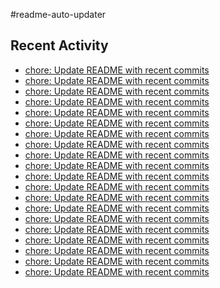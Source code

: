 #readme-auto-updater

## Recent Activity
<!-- LATEST_COMMITS:START -->
- [chore: Update README with recent commits](https://github.com/NEO1717/readme-auto-updater/commit/4fcd9d51500bd4502b3a2f772a836c073e7060c1)
- [chore: Update README with recent commits](https://github.com/NEO1717/readme-auto-updater/commit/a4c542087f371395ed4555aaf286b88c5dcbd40c)
- [chore: Update README with recent commits](https://github.com/NEO1717/readme-auto-updater/commit/daf2c467f637bc65cdd5ed9bfc9549a86ee9b6af)
- [chore: Update README with recent commits](https://github.com/NEO1717/readme-auto-updater/commit/6a127fd894cae362fb53c139586deca455369d2e)
- [chore: Update README with recent commits](https://github.com/NEO1717/readme-auto-updater/commit/2df5bb7a47a451d2192bcc190690137b88757d34)
- [chore: Update README with recent commits](https://github.com/NEO1717/readme-auto-updater/commit/d514d4732fc3ac13798e77caf0755a4dbcbeafc3)
- [chore: Update README with recent commits](https://github.com/NEO1717/readme-auto-updater/commit/e5fe68bab04a033c60992d5a3701d273afe60d29)
- [chore: Update README with recent commits](https://github.com/NEO1717/readme-auto-updater/commit/9213fb3df8167e8fbbf3ef915c2d9681bccb5030)
- [chore: Update README with recent commits](https://github.com/NEO1717/readme-auto-updater/commit/4a8973c1d00d9544870cc2332d2977803cee5931)
- [chore: Update README with recent commits](https://github.com/NEO1717/readme-auto-updater/commit/8ed1056090751bd93e11034b54632bc559d3f2ad)
- [chore: Update README with recent commits](https://github.com/NEO1717/readme-auto-updater/commit/85019956f1494f63ae1618110f3e6956643d8103)
- [chore: Update README with recent commits](https://github.com/NEO1717/readme-auto-updater/commit/0be79a5d213dcf46ab03cdcd6b56b856618e0d06)
- [chore: Update README with recent commits](https://github.com/NEO1717/readme-auto-updater/commit/0bf4b7ffc8f2e847a52c95083fbf0483a9f65b35)
- [chore: Update README with recent commits](https://github.com/NEO1717/readme-auto-updater/commit/44e73c3aae0b705525405729b30478b5864fded1)
- [chore: Update README with recent commits](https://github.com/NEO1717/readme-auto-updater/commit/c2725f2d1742cf27e50e954d79c3870ea107e421)
- [chore: Update README with recent commits](https://github.com/NEO1717/readme-auto-updater/commit/7625c42dee95532cf92f86345f557be7b9af5b07)
- [chore: Update README with recent commits](https://github.com/NEO1717/readme-auto-updater/commit/c126252b5c0bd83e3cf6d2fd6abf4d769fe732d8)
- [chore: Update README with recent commits](https://github.com/NEO1717/readme-auto-updater/commit/9dd1b3db890faaecc0abec17b363a013155554c8)
- [chore: Update README with recent commits](https://github.com/NEO1717/readme-auto-updater/commit/d03d5da24326210eefdc1e96f9bef1773c070533)
- [chore: Update README with recent commits](https://github.com/NEO1717/readme-auto-updater/commit/81671603d1eb57c5bf37d83f37875c365dc58399)
<!-- LATEST_COMMITS:END -->

